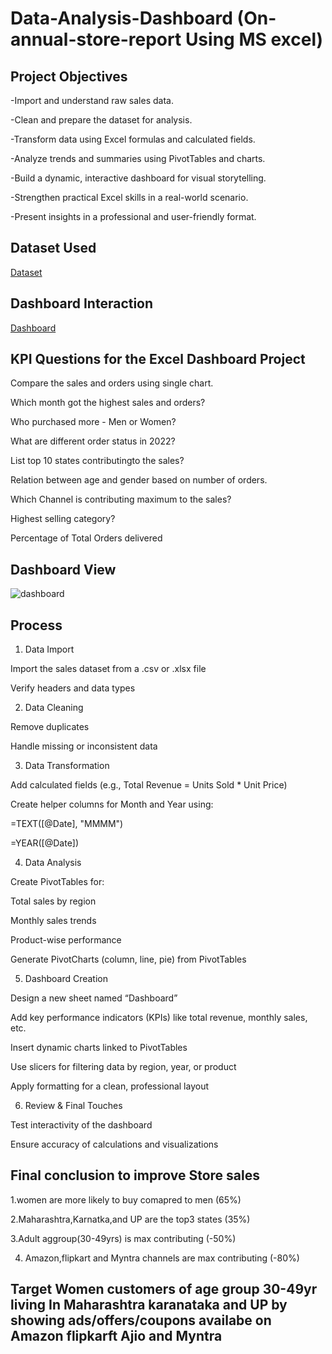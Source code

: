 # Data-Analysis-Dashboard (On-annual-store-report Using MS excel)
## Project Objectives
-Import and understand raw sales data.

-Clean and prepare the dataset for analysis.

-Transform data using Excel formulas and calculated fields.

-Analyze trends and summaries using PivotTables and charts.

-Build a dynamic, interactive dashboard for visual storytelling.

-Strengthen practical Excel skills in a real-world scenario.

-Present insights in a professional and user-friendly format.
## Dataset Used 
 <a href="https://github.com/darshant15/Data-Analysis-Dashboard-On-annual-store-report-/blob/main/Store%20Data%20Analysis%20(1).xlsx">Dataset</a>
## Dashboard Interaction 
<a href="https://github.com/darshant15/Data-Analysis-Dashboard-On-annual-store-report-/blob/main/dashboard.jpeg">Dashboard</a>

## KPI Questions for the Excel Dashboard Project

Compare the sales and orders using single chart.

Which month got the highest sales and orders?

Who purchased more - Men or Women?

What are different order status in 2022?

List top 10 states contributingto the sales?

Relation between age and gender based on number of orders.

Which Channel is contributing maximum to the sales?

Highest selling category?

Percentage of Total Orders delivered
## Dashboard View
![dashboard](https://github.com/user-attachments/assets/af5ce85b-f6e8-40ac-ba15-35cde5865f0a)

## Process
 1. Data Import

Import the sales dataset from a .csv or .xlsx file

Verify headers and data types

2. Data Cleaning

Remove duplicates

Handle missing or inconsistent data

3. Data Transformation

Add calculated fields (e.g., Total Revenue = Units Sold * Unit Price)

Create helper columns for Month and Year using:

=TEXT([@Date], "MMMM")

=YEAR([@Date])

4. Data Analysis

Create PivotTables for:

Total sales by region

Monthly sales trends

Product-wise performance

Generate PivotCharts (column, line, pie) from PivotTables

5. Dashboard Creation

Design a new sheet named “Dashboard”

Add key performance indicators (KPIs) like total revenue, monthly sales, etc.

Insert dynamic charts linked to PivotTables

Use slicers for filtering data by region, year, or product

Apply formatting for a clean, professional layout

6. Review & Final Touches

Test interactivity of the dashboard

Ensure accuracy of calculations and visualizations 

## Final conclusion to improve Store sales 

1.women are more likely to buy comapred to men (65%) 

2.Maharashtra,Karnatka,and UP are the top3 states (35%)

3.Adult aggroup(30-49yrs) is max contributing (-50%)

4. Amazon,flipkart and Myntra channels are max contributing (-80%)

## Target Women customers of age group 30-49yr living In Maharashtra karanataka and UP by showing ads/offers/coupons availabe on Amazon flipkarft Ajio and Myntra
